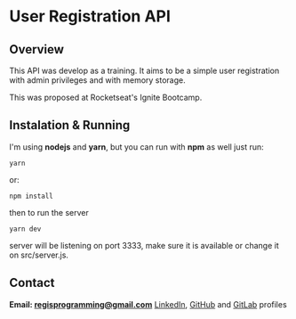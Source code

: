 # User Registration API
  
## Overview  
This API was develop as a training. It aims to be a simple user registration with admin privileges and with memory storage.

This was proposed at Rocketseat's Ignite Bootcamp.

## Instalation & Running
I'm using **nodejs** and **yarn**, but you can run with **npm** as well
just run:
```shell
yarn
```
or:
```shell
npm install
```

then to run the server
```shell
yarn dev
```

server will be listening on port 3333, make sure it is available or change it on src/server.js.


## Contact
**Email: regisprogramming@gmail.com**
[LinkedIn](https://www.linkedin.com/in/regissfaria/), [GitHub](https://github.com/regisfaria) and [GitLab](https://gitlab.com/regisfaria) profiles


